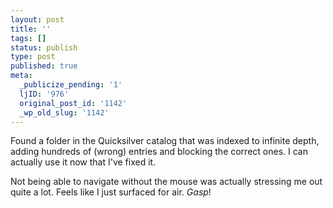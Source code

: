 ```yaml
---
layout: post
title: ''
tags: []
status: publish
type: post
published: true
meta:
  _publicize_pending: '1'
  ljID: '976'
  original_post_id: '1142'
  _wp_old_slug: '1142'
---
```

Found a folder in the Quicksilver catalog that was indexed to infinite depth, adding hundreds of (wrong) entries and blocking the correct ones.  I can actually use it now that I've fixed it.

Not being able to navigate without the mouse was actually stressing me out quite a lot.  Feels like I just surfaced for air.  <em>Gasp</em>!
